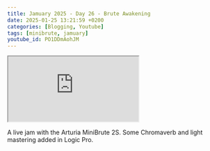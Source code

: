 ```yaml
---
title: Jamuary 2025 - Day 26 - Brute Awakening
date: 2025-01-25 13:21:59 +0200
categories: [Blogging, Youtube]
tags: [minibrute, jamuary]
youtube_id: PO1DDmAohJM
---
```


<div class="embed-responsive embed-responsive-16by9" >
    <iframe class="embed-responsive-item"  src="https://www.youtube.com/embed/{{ page.youtube_id }}"></iframe>
</div>

A live jam with the Arturia MiniBrute 2S.
Some Chromaverb and light mastering added in Logic Pro.